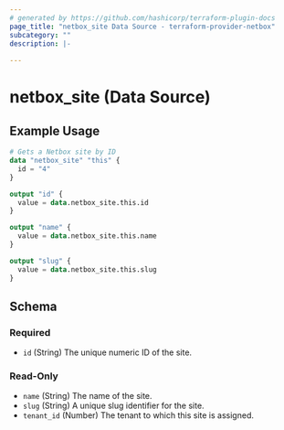 ```yaml
---
# generated by https://github.com/hashicorp/terraform-plugin-docs
page_title: "netbox_site Data Source - terraform-provider-netbox"
subcategory: ""
description: |-
  
---
```


# netbox_site (Data Source)



## Example Usage

```terraform
# Gets a Netbox site by ID
data "netbox_site" "this" {
  id = "4"
}

output "id" {
  value = data.netbox_site.this.id
}

output "name" {
  value = data.netbox_site.this.name
}

output "slug" {
  value = data.netbox_site.this.slug
}
```

<!-- schema generated by tfplugindocs -->
## Schema

### Required

- `id` (String) The unique numeric ID of the site.

### Read-Only

- `name` (String) The name of the site.
- `slug` (String) A unique slug identifier for the site.
- `tenant_id` (Number) The tenant to which this site is assigned.
